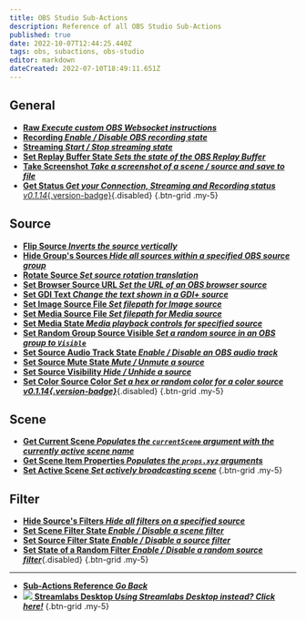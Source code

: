 ```yaml
---
title: OBS Studio Sub-Actions
description: Reference of all OBS Studio Sub-Actions
published: true
date: 2022-10-07T12:44:25.440Z
tags: obs, subactions, obs-studio
editor: markdown
dateCreated: 2022-07-10T18:49:11.651Z
---
```


## General
* [<i class="mdi mdi-code-braces text--obs"></i>**Raw *Execute custom OBS Websocket instructions***](/Sub-Actions/OBS/Raw)
* [<i class="mdi mdi-record-circle-outline text--obs"></i>**Recording *Enable / Disable OBS recording state***](/Sub-Actions/OBS/Recording)
* [<i class="mdi mdi-signal text--obs"></i>**Streaming *Start / Stop streaming state***](/Sub-Actions/OBS/Streaming)
* [<i class="mdi mdi-replay text--obs"></i>**Set Replay Buffer State *Sets the state of the OBS Replay Buffer***](/Sub-Actions/OBS/Replay-Buffer-State)
* [<i class="mdi mdi-monitor-screenshot text--obs"></i>**Take Screenshot *Take a screenshot of a scene / source and save to file***](/Sub-Actions/OBS/Take-Screenshot)
* [<i class="mdi mdi-connection text--obs"></i>**Get Status *Get your Connection, Streaming and Recording status*** *v0.1.14*{.version-badge}](/Sub-Actions/OBS/Get-Status){.disabled}
{.btn-grid .my-5}

## Source
* [<i class="mdi mdi-flip-horizontal text--obs"></i>**Flip Source *Inverts the source vertically***](/Sub-Actions/OBS/Flip-Source)
* [<i class="mdi mdi-group text--obs"></i>**Hide Group's Sources *Hide all sources within a specified OBS source group***](/Sub-Actions/OBS/Hide-Group's-Sources)
* [<i class="mdi mdi-rotate-right text--obs"></i>**Rotate Source *Set source rotation translation***](/Sub-Actions/OBS/Rotate-Source)
* [<i class="mdi mdi-google-chrome text--obs"></i>**Set Browser Source URL *Set the URL of an OBS browser source***](/Sub-Actions/OBS/Set-Browser-Source-URL)
* [<i class="mdi mdi-format-text text--obs"></i>**Set GDI Text *Change the text shown in a GDI+ source***](/Sub-Actions/OBS/Set-GDI-Text)
* [<i class="mdi mdi-image text--obs"></i>**Set Image Source File *Set filepath for Image source***](/Sub-Actions/OBS/Set-Image-Source-File)
* [<i class="mdi mdi-camera-iris text--obs"></i>**Set Media Source File *Set filepath for Media source***](/Sub-Actions/OBS/Set-Media-Source-File)
* [<i class="mdi mdi-camera-iris text--obs"></i>**Set Media State *Media playback controls for specified source***](/Sub-Actions/OBS/Set-Media-State)
* [<i class="mdi mdi-group text--obs"></i>**Set Random Group Source Visible *Set a random source in an OBS group to `Visible`***](/Sub-Actions/OBS/Set-Random-Group-Source-Visible)
* [<i class="mdi mdi-speaker text--obs"></i>**Set Source Audio Track State *Enable / Disable an OBS audio track***](/Sub-Actions/OBS/Source-Audio-Track-State)
* [<i class="mdi mdi-speaker text--obs"></i>**Set Source Mute State *Mute / Unmute a source***](/Sub-Actions/OBS/Set-Source-Mute-State)
* [<i class="mdi mdi-border-none-variant text--obs"></i>**Set Source Visibility *Hide / Unhide a source***](/Sub-Actions/OBS/Set-Source-Visibility)
* [<i class="mdi mdi-format-paint text--obs"></i>**Set Color Source Color *Set a hex or random color for a color source *v0.1.14*{.version-badge}***](/Sub-Actions/OBS/Set-Color-Source-Color){.disabled}
{.btn-grid .my-5}

## Scene
* [<i class="mdi mdi-scan-helper text--obs"></i>**Get Current Scene *Populates the `currentScene` argument with the currently active scene name***](/Sub-Actions/OBS/Get-Current-Scene)
* [<i class="mdi mdi-progress-download text--obs"></i>**Get Scene Item Properties *Populates the `props.xyz` arguments***](/Sub-Actions/OBS/Get-Scene-Item-Properties)
* [<i class="mdi mdi-select-drag text--obs"></i>**Set Active Scene *Set actively broadcasting scene***](/Sub-Actions/OBS/Set-Active-Scene)
{.btn-grid .my-5}

## Filter
* [<i class="mdi mdi-filter-variant-minus text--obs"></i>**Hide Source's Filters *Hide all filters on a specified source***](/Sub-Actions/OBS/Hide-Source-Filters)
* [<i class="mdi mdi-filter-variant-plus text--obs"></i>**Set Scene Filter State *Enable / Disable a scene filter***](/Sub-Actions/OBS/Set-Scene-Filter-State)
* [<i class="mdi mdi-filter-variant-plus text--obs"></i>**Set Source Filter State *Enable / Disable a source filter***](/Sub-Actions/OBS/Set-Source-Filter-State)
* [<i class="mdi mdi-filter-variant text--obs"></i>**Set State of a Random Filter *Enable / Disable a random source filter***](/Sub-Actions/OBS/Set-Source-Random-Filter-State){.disabled}
{.btn-grid .my-5}

---

- [<i class="mdi mdi-chevron-left"></i>**Sub-Actions Reference *Go Back***](/en/Sub-Actions)
- [<img src="https://streamer.bot/img/integrations/streamlabs.png"/> **Streamlabs Desktop *Using Streamlabs Desktop instead? Click here!***](/en/Sub-Actions/Streamlabs-Desktop)
{.btn-grid .my-5}